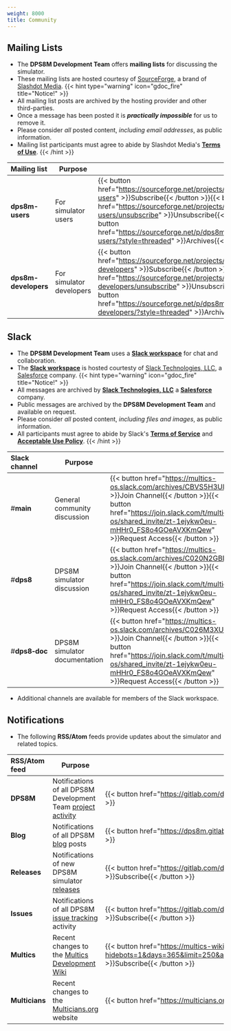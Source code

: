 ```yaml
---
weight: 8000
title: Community
---
```

<!-- SPDX-License-Identifier: MIT -->
<!-- Copyright (c) 2016-2024 The DPS8M Development Team -->
## Mailing Lists

* The **DPS8M Development Team** offers **mailing lists** for discussing the simulator.
* These mailing lists are hosted courtesy of [SourceForge](https://sourceforge.net/p/dps8m/mailman), a brand of [Slashdot Media](https://slashdotmedia.com/).
{{< hint type="warning" icon="gdoc_fire" title="Notice!" >}}
* All mailing list posts are archived by the hosting provider and other third-parties.
* Once a message has been posted it is ***practically impossible*** for us to remove it.
* Please consider *all* posted content, *including email addresses*, as public information.
* Mailing list participants must agree to abide by Slashdot Media's [**Terms of Use**](https://slashdotmedia.com/terms-of-use).
{{< /hint >}}

| Mailing list         | Purpose                     |             |
|:-------------------- | --------------------------- | ----------- |
| **dps8m-users**      | For simulator users         | {{< button href="https://sourceforge.net/projects/dps8m/lists/dps8m-users" >}}Subscribe{{< /button >}}{{< button href="https://sourceforge.net/projects/dps8m/lists/dps8m-users/unsubscribe" >}}Unsubscribe{{< /button >}}{{< button href="https://sourceforge.net/p/dps8m/mailman/dps8m-users/?style=threaded" >}}Archives{{< /button >}} |
| **dps8m-developers** | For simulator developers    | {{< button href="https://sourceforge.net/projects/dps8m/lists/dps8m-developers" >}}Subscribe{{< /button >}}{{< button href="https://sourceforge.net/projects/dps8m/lists/dps8m-developers/unsubscribe" >}}Unsubscribe{{< /button >}}{{< button href="https://sourceforge.net/p/dps8m/mailman/dps8m-developers/?style=threaded" >}}Archives{{< /button >}} |

## Slack

* The **DPS8M Development Team** uses a [**Slack workspace**](https://join.slack.com/t/multics-os/shared_invite/zt-1ejykw0eu-mHHr0_FS8o4GOeAVXKmQew) for chat and collaboration.
* The [**Slack workspace**](https://join.slack.com/t/multics-os/shared_invite/zt-1ejykw0eu-mHHr0_FS8o4GOeAVXKmQew) is hosted courtesty of [Slack Technologies, LLC](https://slack.com/trust/privacy-at-slack), a [Salesforce](https://www.salesforce.com/) company.
{{< hint type="warning" icon="gdoc_fire" title="Notice!" >}}
* All messages are archived by [**Slack Technologies, LLC**](https://slack.com/trust/privacy-at-slack) a [**Salesforce**](https://www.salesforce.com/) company.
* Public messages are archived by the **DPS8M Development Team** and available on request.
* Please consider *all* posted content, *including files and images*, as public information.
* All participants must agree to abide by Slack's [**Terms of Service**](https://multics-os.slack.com/legal) and [**Acceptable Use Policy**](https://multics-os.slack.com/legal).
{{< /hint >}}

| Slack channel        | Purpose                      |             |
|:-------------------- | ---------------------------- | ----------- |
| #**main**            | General community discussion | {{< button href="https://multics-os.slack.com/archives/CBVS5H3UN" >}}Join Channel{{< /button >}}{{< button href="https://join.slack.com/t/multics-os/shared_invite/zt-1ejykw0eu-mHHr0_FS8o4GOeAVXKmQew" >}}Request Access{{< /button >}} |
| #**dps8**            | DPS8M simulator discussion   | {{< button href="https://multics-os.slack.com/archives/C020N2GBLNN" >}}Join Channel{{< /button >}}{{< button href="https://join.slack.com/t/multics-os/shared_invite/zt-1ejykw0eu-mHHr0_FS8o4GOeAVXKmQew" >}}Request Access{{< /button >}} |
| #**dps8‑doc**        | DPS8M simulator documentation | {{< button href="https://multics-os.slack.com/archives/C026M3XU6H5" >}}Join Channel{{< /button >}}{{< button href="https://join.slack.com/t/multics-os/shared_invite/zt-1ejykw0eu-mHHr0_FS8o4GOeAVXKmQew" >}}Request Access{{< /button >}} |

* Additional channels are available for members of the Slack workspace.

## Notifications

* The following **RSS/Atom** feeds provide updates about the simulator and related topics.

| RSS/Atom feed  | Purpose                |                    |
|:-------------- | ---------------------- | ------------------ |
| **DPS8M**      | Notifications of all DPS8M Development Team [project activity](https://gitlab.com/dps8m/dps8m/activity) | {{< button href="https://gitlab.com/dps8m/dps8m.atom" >}}Subscribe{{< /button >}} |
| **Blog**       | Notifications of all DPS8M [blog](https://dps8m.gitlab.io/blog/) posts | {{< button href="https://dps8m.gitlab.io/blog/feed.xml" >}}Subscribe{{< /button >}} |
| **Releases**   | Notifications of new DPS8M simulator [releases](https://dps8m.gitlab.io/dps8m/Releases/) | {{< button href="https://gitlab.com/dps8m/dps8m/-/tags?format=atom" >}}Subscribe{{< /button >}} |
| **Issues**     | Notifications of all DPS8M [issue tracking](https://gitlab.com/dps8m/dps8m/-/issues) activity | {{< button href="https://gitlab.com/dps8m/dps8m/-/issues.atom" >}}Subscribe{{< /button >}} |
| **Multics** | Recent changes to the [Multics Development Wiki](https://multics-wiki.swenson.org/) | {{< button href="https://multics-wiki.swenson.org/api.php?hidebots=1&days=365&limit=250&action=feedrecentchanges&feedformat=atom" >}}Subscribe{{< /button >}} |
| **Multicians** | Recent changes to the [Multicians.org](https://multicians.org) website | {{< button href="https://multicians.org/rss.xml" >}}Subscribe{{< /button >}} |
